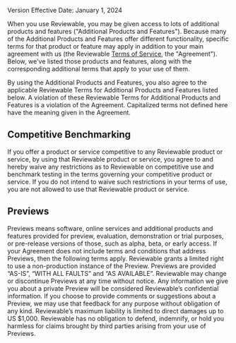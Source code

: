 Version Effective Date: January 1, 2024

When you use Reviewable, you may be given access to lots of additional products and features ("Additional Products and Features"). Because many of the Additional Products and Features offer different functionality, specific terms for that product or feature may apply in addition to your main agreement with us (the Reviewable [Terms of Service](terms.md), the "Agreement"). Below, we've listed those products and features, along with the corresponding additional terms that apply to your use of them.

By using the Additional Products and Features, you also agree to the applicable Reviewable Terms for Additional Products and Features listed below. A violation of these Reviewable Terms for Additional Products and Features is a violation of the Agreement. Capitalized terms not defined here have the meaning given in the Agreement.

## Competitive Benchmarking

If you offer a product or service competitive to any Reviewable product or service, by using that Reviewable product or service, you agree to and hereby waive any restrictions as to Reviewable on competitive use and benchmark testing in the terms governing your competitive product or service. If you do not intend to waive such restrictions in your terms of use, you are not allowed to use that Reviewable product or service.

## Previews

Previews means software, online services and additional products and features provided for preview, evaluation, demonstration or trial purposes, or pre-release versions of those, such as alpha, beta, or early access. If your Agreement does not include terms and conditions that address Previews, then the following terms apply. Reviewable grants a limited right to use a non-production instance of the Preview. Previews are provided “AS-IS”, “WITH ALL FAULTS” and “AS AVAILABLE”. Reviewable may change or discontinue Previews at any time without notice. Any information we give you about a private Preview will be considered Reviewable’s confidential information. If you choose to provide comments or suggestions about a Preview, we may use that feedback for any purpose without obligation of any kind. Reviewable’s maximum liability is limited to direct damages up to US $1,000. Reviewable has no obligation to defend, indemnify, or hold you harmless for claims brought by third parties arising from your use of Previews.
